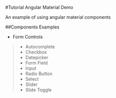 #Tutorial Angular Material Demo

An example of using angular material components

##Components Examples

- Form Controls
> - Autocomplete 
> - Checkbox
> - Datepicker
> - Form Field
> - Input
> - Radio Button
> - Select
> - Slider
> - Slide Toggle


